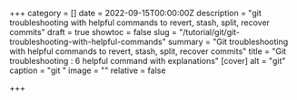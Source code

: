 +++
category = []
date = 2022-09-15T00:00:00Z
description = "git troubleshooting with helpful commands to revert, stash, split, recover commits"
draft = true
showtoc = false
slug = "/tutorial/git/git-troubleshooting-with-helpful-commands"
summary = "Git troubleshooting with helpful commands to revert, stash, split, recover commits"
title = "Git troubleshooting : 6 helpful command with explanations"
[cover]
alt = "git"
caption = "git "
image = ""
relative = false

+++
